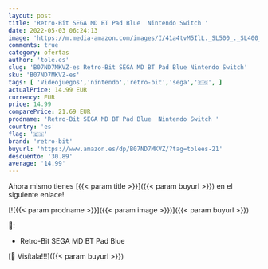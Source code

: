 ```yaml
---
layout: post
title: 'Retro-Bit SEGA MD BT Pad Blue  Nintendo Switch '
date: 2022-05-03 06:24:13
image: 'https://m.media-amazon.com/images/I/41a4tvM5IlL._SL500_._SL400_.jpg'
comments: true
category: ofertas
author: 'tole.es'
slug: 'B07ND7MKVZ-es Retro-Bit SEGA MD BT Pad Blue Nintendo Switch'
sku: 'B07ND7MKVZ-es'
tags: [ 'Videojuegos','nintendo','retro-bit','sega','🇪🇸', ]
actualPrice: 14.99 EUR
currency: EUR
price: 14.99
comparePrice: 21.69 EUR
prodname: 'Retro-Bit SEGA MD BT Pad Blue  Nintendo Switch '
country: 'es'
flag: '🇪🇸'
brand: 'retro-bit'
buyurl: 'https://www.amazon.es/dp/B07ND7MKVZ/?tag=tolees-21'
descuento: '30.89'
average: '14.99'
---
```


Ahora mismo tienes [{{< param title >}}]({{< param buyurl >}}) en el siguiente enlace!

[![{{< param prodname >}}]({{< param image >}})]({{< param buyurl >}})

🔎:

- Retro-Bit SEGA MD BT Pad Blue

[🛒 Visítala!!!]({{< param buyurl >}})

